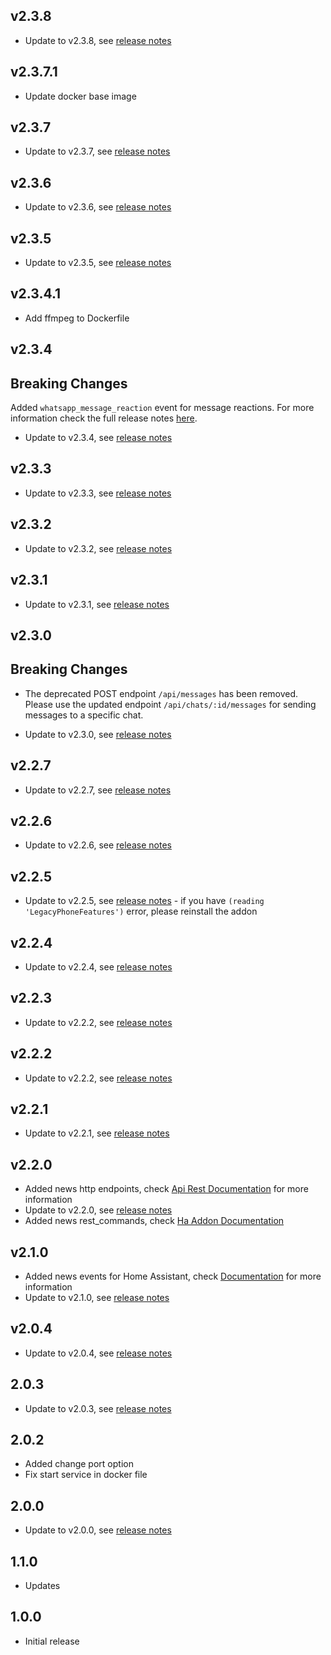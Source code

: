 ## v2.3.8
- Update to v2.3.8, see [release notes](https://github.com/gajosu/ha-whatsapp-web-rest-api/releases/tag/v2.3.8)

## v2.3.7.1
- Update docker base image

## v2.3.7
- Update to v2.3.7, see [release notes](https://github.com/gajosu/ha-whatsapp-web-rest-api/releases/tag/v2.3.7)

## v2.3.6
- Update to v2.3.6, see [release notes](https://github.com/gajosu/ha-whatsapp-web-rest-api/releases/tag/v2.3.6)

## v2.3.5
- Update to v2.3.5, see [release notes](https://github.com/gajosu/ha-whatsapp-web-rest-api/releases/tag/v2.3.5)

## v2.3.4.1
- Add ffmpeg to Dockerfile

## v2.3.4
## Breaking Changes
Added `whatsapp_message_reaction` event for message reactions. For more information check the full release notes [here](https://github.com/gajosu/ha-whatsapp-web-rest-api/releases/tag/v2.3.4).

- Update to v2.3.4, see [release notes](https://github.com/gajosu/ha-whatsapp-web-rest-api/releases/tag/v2.3.4)

## v2.3.3
- Update to v2.3.3, see [release notes](https://github.com/gajosu/ha-whatsapp-web-rest-api/releases/tag/v2.3.3)

## v2.3.2
- Update to v2.3.2, see [release notes](https://github.com/gajosu/ha-whatsapp-web-rest-api/releases/tag/v2.3.2)
## v2.3.1
- Update to v2.3.1, see [release notes](https://github.com/gajosu/ha-whatsapp-web-rest-api/releases/tag/v2.3.1)

## v2.3.0
## Breaking Changes

- The deprecated POST endpoint `/api/messages` has been removed. Please use the updated endpoint `/api/chats/:id/messages` for sending messages to a specific chat.

- Update to v2.3.0, see [release notes](https://github.com/gajosu/ha-whatsapp-web-rest-api/releases/tag/v2.3.0)


## v2.2.7
- Update to v2.2.7, see [release notes](https://github.com/gajosu/ha-whatsapp-web-rest-api/releases/tag/v2.2.7)

## v2.2.6
- Update to v2.2.6, see [release notes](https://github.com/gajosu/ha-whatsapp-web-rest-api/releases/tag/v2.2.6)

## v2.2.5
- Update to v2.2.5, see [release notes](https://github.com/gajosu/ha-whatsapp-web-rest-api/releases/tag/v2.2.5) - if you have `(reading 'LegacyPhoneFeatures')` error, please reinstall the addon

## v2.2.4
- Update to v2.2.4, see [release notes](https://github.com/gajosu/ha-whatsapp-web-rest-api/releases/tag/v2.2.4)

## v2.2.3
- Update to v2.2.2, see [release notes](https://github.com/gajosu/ha-whatsapp-web-rest-api/releases/tag/v2.2.3)

## v2.2.2
- Update to v2.2.2, see [release notes](https://github.com/gajosu/ha-whatsapp-web-rest-api/releases/tag/v2.2.2)

## v2.2.1
- Update to v2.2.1, see [release notes](https://github.com/gajosu/ha-whatsapp-web-rest-api/releases/tag/v2.2.1)

## v2.2.0
-  Added news http endpoints, check [Api Rest Documentation](https://github.com/gajosu/whatsapp-web-rest-api/pull/20) for more information
-  Update to v2.2.0, see [release notes](https://github.com/gajosu/ha-whatsapp-web-rest-api/releases/tag/v2.2.0)
-  Added news rest_commands, check [Ha Addon Documentation](https://github.com/gajosu/whatsapp-ha-addon/blob/master/whatsapp/DOCS.md)

## v2.1.0
-  Added news events for Home Assistant, check [Documentation](https://github.com/gajosu/whatsapp-web-rest-api/pull/16) for more information
-  Update to v2.1.0, see [release notes](https://github.com/gajosu/ha-whatsapp-web-rest-api/releases/tag/v2.1.0)

## v2.0.4
- Update to v2.0.4, see [release notes](https://github.com/gajosu/ha-whatsapp-web-rest-api/releases/tag/v2.0.4)

## 2.0.3

- Update to v2.0.3, see [release notes](https://github.com/gajosu/ha-whatsapp-web-rest-api/releases/tag/v2.0.3)

## 2.0.2

- Added change port option
- Fix start service in docker file

## 2.0.0

-  Update to v2.0.0, see [release notes](https://github.com/gajosu/ha-whatsapp-web-rest-api/releases/tag/v2.0.0)

## 1.1.0

- Updates

## 1.0.0

- Initial release
